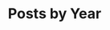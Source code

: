 ---
title: "Posts by Year"
permalink: /year-archive/
layout: posts
author_profile: true
sidebar:
  nav: docs
---